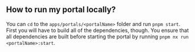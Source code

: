 ## How to run my portal locally?
You can `cd` to the `apps/portals/<portalName>` folder and run `pnpm start`. 
First you will have to build all of the dependencies, though. You ensure that all dependencies are built before starting the portal by running `pnpm nx run <portalName>:start`.
